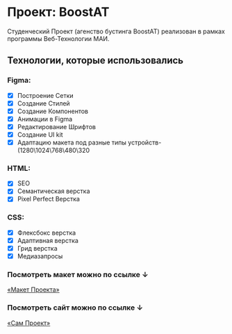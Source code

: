 # Проект: BoostAT

Студенческий Проект (агенство бустинга BoostAT) реализован в рамках программы Веб-Технологии МАИ.

## Технологии, которые использовались

### Figma:
- [x] Построение Сетки
- [x] Создание Стилей
- [x] Создание Компонентов
- [x] Анимации в Figma
- [x] Редактирование Шрифтов
- [x] Создание UI kit
- [x] Адаптацию макета под разные типы устройств- (1280\1024\768\480\320

### HTML:
- [x] SEO
- [x] Семантическая верстка
- [x] Pixel Perfect Верстка

### CSS:
- [x] Флексбокс верстка
- [x] Адаптивная верстка
- [x] Грид верстка
- [x] Медиазапросы

### Посмотреть макет можно по ссылке ↓

[«Макет Проекта»](https://www.figma.com/file/1hvbIdUdqbJhqBMeDAFr13/BoostAt?node-id=6%3A81&t=HQUPQlLjoLT4dZLG-1)


### Посмотреть сайт можно по ссылке ↓

[«Сам Проект»](https://alexparanoir.github.io/start-kit/)
